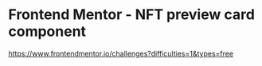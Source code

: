 # Frontend Mentor - NFT preview card component

https://www.frontendmentor.io/challenges?difficulties=1&types=free
